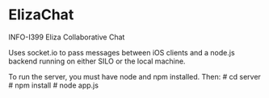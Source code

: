 # ElizaChat
INFO-I399 Eliza Collaborative Chat

Uses socket.io to pass messages between iOS clients and a node.js backend running on either SILO or the local machine. 

To run the server, you must have node and npm installed. Then:
    # cd server
    # npm install
    # node app.js

